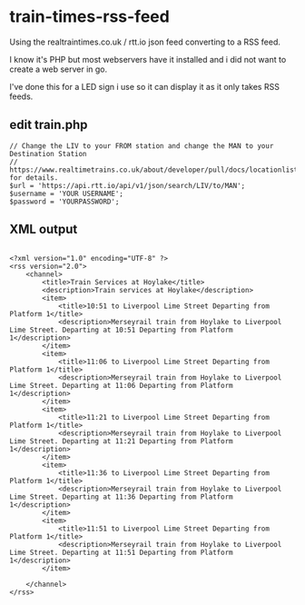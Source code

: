 # train-times-rss-feed
Using the realtraintimes.co.uk / rtt.io json feed converting to a RSS feed.

I know it's PHP but most webservers have it installed and i did not want to create a web server in go.

I've done this for a LED sign i use so it can display it as it only takes RSS feeds.

edit train.php
----
```
// Change the LIV to your FROM station and change the MAN to your Destination Station
// https://www.realtimetrains.co.uk/about/developer/pull/docs/locationlist/ for details.
$url = 'https://api.rtt.io/api/v1/json/search/LIV/to/MAN';
$username = 'YOUR USERNAME';
$password = 'YOURPASSWORD';
```


XML output
----

```

<?xml version="1.0" encoding="UTF-8" ?>
<rss version="2.0">
	<channel>
		<title>Train Services at Hoylake</title>
		<description>Train services at Hoylake</description>
		<item>
			<title>10:51 to Liverpool Lime Street Departing from Platform 1</title>
			<description>Merseyrail train from Hoylake to Liverpool Lime Street. Departing at 10:51 Departing from Platform 1</description>
		</item>
		<item>
			<title>11:06 to Liverpool Lime Street Departing from Platform 1</title>
			<description>Merseyrail train from Hoylake to Liverpool Lime Street. Departing at 11:06 Departing from Platform 1</description>
		</item>
		<item>
			<title>11:21 to Liverpool Lime Street Departing from Platform 1</title>
			<description>Merseyrail train from Hoylake to Liverpool Lime Street. Departing at 11:21 Departing from Platform 1</description>
		</item>
		<item>
			<title>11:36 to Liverpool Lime Street Departing from Platform 1</title>
			<description>Merseyrail train from Hoylake to Liverpool Lime Street. Departing at 11:36 Departing from Platform 1</description>
		</item>
		<item>
			<title>11:51 to Liverpool Lime Street Departing from Platform 1</title>
			<description>Merseyrail train from Hoylake to Liverpool Lime Street. Departing at 11:51 Departing from Platform 1</description>
		</item>
	
	</channel>
</rss>
```
